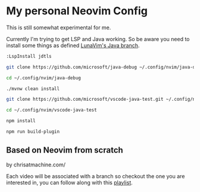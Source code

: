 # My personal Neovim Config

This is still somewhat experimental for me.

Currently I'm trying to get LSP and Java working. So be aware you need to install some things as defined [LunaVim's Java branch](https://github.com/LunarVim/nvim-basic-ide/tree/java-ide-0.7).

```bash
:LspInstall jdtls
```

```bash
git clone https://github.com/microsoft/java-debug ~/.config/nvim/java-debug

cd ~/.config/nvim/java-debug

./mvnw clean install
```


```bash
git clone https://github.com/microsoft/vscode-java-test.git ~/.config/nvim/vscode-java-test

cd ~/.config/nvim/vscode-java-test

npm install

npm run build-plugin
```

## Based on Neovim from scratch

by chrisatmachine.com/

Each video will be associated with a branch so checkout the one you are interested in, you can follow along with this [playlist](https://www.youtube.com/watch?v=ctH-a-1eUME&list=PLhoH5vyxr6Qq41NFL4GvhFp-WLd5xzIzZ).

